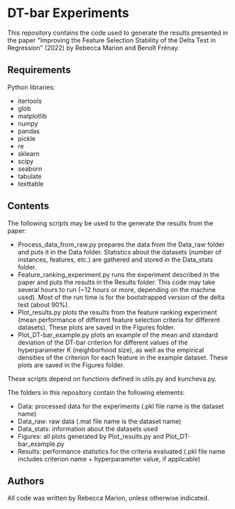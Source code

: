 # DT-bar Experiments

This repository contains the code used to generate the results presented in the paper "Improving the Feature Selection Stability of the Delta Test in Regression" (2022) by Rebecca Marion and Benoît Frénay. 

## Requirements

Python libraries:

* itertools
* glob
* matplotlib
* numpy
* pandas
* pickle
* re
* sklearn
* scipy
* seaborn
* tabulate
* texttable

## Contents

The following scripts may be used to the generate the results from the paper:

* Process_data_from_raw.py prepares the data from the Data_raw folder and puts it in the Data folder. Statistics about the datasets (number of instances, features, etc.) are gathered and stored in the Data_stats folder.
* Feature_ranking_experiment.py runs the experiment described in the paper and puts the results in the Results folder. This code may take several hours to run (~12 hours or more, depending on the machine used). Most of the run time is for the bootstrapped version of the delta test (about 90%).
* Plot_results.py plots the results from the feature ranking experiment (mean performance of different feature selection criteria for different datasets). These plots are saved in the Figures folder.
* Plot_DT-bar_example.py plots an example of the mean and standard deviation of the DT-bar criterion for different values of the hyperparameter K (neighborhood size), as well as the empirical densities of the criterion for each feature in the example dataset. These plots are saved in the Figures folder.

These scripts depend on functions defined in utils.py and kuncheva.py.

The folders in this repository contain the following elements:

* Data: processed data for the experiments (.pkl file name is the dataset name)
* Data_raw: raw data (.mat file name is the dataset name)
* Data_stats: information about the datasets used 
* Figures: all plots generated by Plot_results.py and Plot_DT-bar_example.py
* Results: performance statistics for the criteria evaluated (.pkl file name includes criterion name + hyperparameter value, if applicable)

## Authors

All code was written by Rebecca Marion, unless otherwise indicated.
